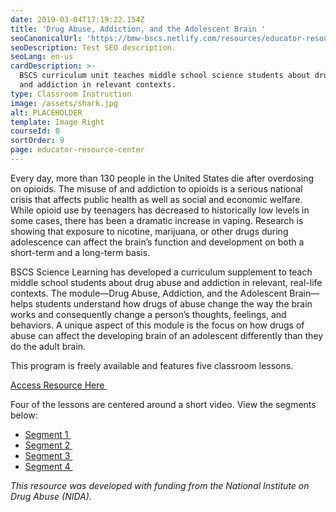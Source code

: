 ```yaml
---
date: 2019-03-04T17:19:22.154Z
title: 'Drug Abuse, Addiction, and the Adolescent Brain '
seoCanonicalUrl: 'https://bmw-bscs.netlify.com/resources/educator-resource-center/drug-abuse'
seoDescription: Test SEO description.
seoLang: en-us
cardDescription: >-
  BSCS curriculum unit teaches middle school science students about drug abuse
  and addiction in relevant contexts. 
type: Classroom Instruction
image: /assets/shark.jpg
alt: PLACEHOLDER
template: Image Right
courseId: 0
sortOrder: 9
page: educator-resource-center
---
```

Every day, more than 130 people in the United States die after overdosing on opioids. The misuse of and addiction to opioids is a serious national crisis that affects public health as well as social and economic welfare. While opioid use by teenagers has decreased to historically low levels in some cases, there has been a dramatic increase in vaping. Research is showing that exposure to nicotine, marijuana, or other drugs during adolescence can affect the brain’s function and development on both a short-term and a long-term basis.

BSCS Science Learning has developed a curriculum supplement to teach middle school students about drug abuse and addiction in relevant, real-life contexts. The module—Drug Abuse, Addiction, and the Adolescent Brain—helps students understand how drugs of abuse change the way the brain works and consequently change a person’s thoughts, feelings, and behaviors. A unique aspect of this module is the focus on how drugs of abuse can affect the developing brain of an adolescent differently than they do the adult brain. 

This program is freely available and features five classroom lessons.

<a class="btn btn-outline-secondary" href="https://media.bscs.org/bscsmw/educator-resource-center/nida--full.pdf" target="_blank" rel="noopener noreferrer">Access Resource Here&nbsp;<sup><i style="font-size: .65rem;" class="fas fa-external-link-alt"></i></sup></a>

Four of the lessons are centered around a short video. View the segments below:

* <a href="https://vimeo.com/315712201" target="_blank" rel="noopener noreferrer">Segment 1&nbsp;<sup><i style="font-size: .65rem;" class="fas fa-external-link-alt"></i></sup></a>
* <a href="https://vimeo.com/315712242" target="_blank" rel="noopener noreferrer">Segment 2&nbsp;<sup><i style="font-size: .65rem;" class="fas fa-external-link-alt"></i></sup></a>
* <a href="https://vimeo.com/315712075" target="_blank" rel="noopener noreferrer">Segment 3&nbsp;<sup><i style="font-size: .65rem;" class="fas fa-external-link-alt"></i></sup></a>
* <a href="https://vimeo.com/315712128" target="_blank" rel="noopener noreferrer">Segment 4&nbsp;<sup><i style="font-size: .65rem;" class="fas fa-external-link-alt"></i></sup></a>

_This resource was developed with funding from the National Institute on Drug Abuse (NIDA)._
